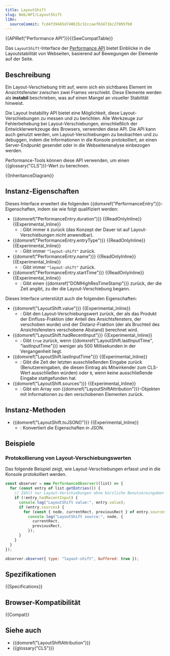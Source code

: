 ```yaml
---
title: LayoutShift
slug: Web/API/LayoutShift
l10n:
  sourceCommit: fcd4f39485d740615c32ccaef63471bc27095fb0
---
```


{{APIRef("Performance API")}}{{SeeCompatTable}}

Das `LayoutShift`-Interface der [Performance API](/de/docs/Web/API/Performance_API) bietet Einblicke in die Layoutstabilität von Webseiten, basierend auf Bewegungen der Elemente auf der Seite.

## Beschreibung

Ein Layout-Verschiebung tritt auf, wenn sich ein sichtbares Element im Ansichtsfenster zwischen zwei Frames verschiebt. Diese Elemente werden als **instabil** beschrieben, was auf einen Mangel an visueller Stabilität hinweist.

Die Layout Instability API bietet eine Möglichkeit, diese Layout-Verschiebungen zu messen und zu berichten. Alle Werkzeuge zur Fehlerbehebung bei Layout-Verschiebungen, einschließlich der Entwicklerwerkzeuge des Browsers, verwenden diese API. Die API kann auch genutzt werden, um Layout-Verschiebungen zu beobachten und zu debuggen, indem die Informationen in die Konsole protokolliert, an einen Server-Endpunkt gesendet oder in die Webseitenanalyse einbezogen werden.

Performance-Tools können diese API verwenden, um einen {{glossary("CLS")}}-Wert zu berechnen.

{{InheritanceDiagram}}

## Instanz-Eigenschaften

Dieses Interface erweitert die folgenden {{domxref("PerformanceEntry")}}-Eigenschaften, indem sie wie folgt qualifiziert werden:

- {{domxref("PerformanceEntry.duration")}} {{ReadOnlyInline}} {{Experimental_Inline}}
  - : Gibt immer `0` zurück (das Konzept der Dauer ist auf Layout-Verschiebungen nicht anwendbar).
- {{domxref("PerformanceEntry.entryType")}} {{ReadOnlyInline}} {{Experimental_Inline}}
  - : Gibt immer `"layout-shift"` zurück.
- {{domxref("PerformanceEntry.name")}} {{ReadOnlyInline}} {{Experimental_Inline}}
  - : Gibt immer `"layout-shift"` zurück.
- {{domxref("PerformanceEntry.startTime")}} {{ReadOnlyInline}} {{Experimental_Inline}}
  - : Gibt einen {{domxref("DOMHighResTimeStamp")}} zurück, der die Zeit angibt, zu der die Layout-Verschiebung begann.

Dieses Interface unterstützt auch die folgenden Eigenschaften:

- {{domxref("LayoutShift.value")}} {{Experimental_Inline}}
  - : Gibt den Layout-Verschiebungswert zurück, der als das Produkt der Einfluss-Fraktion (der Anteil des Ansichtsfensters, der verschoben wurde) und der Distanz-Fraktion (der als Bruchteil des Ansichtsfensters verschobene Abstand) berechnet wird.
- {{domxref("LayoutShift.hadRecentInput")}} {{Experimental_Inline}}
  - : Gibt `true` zurück, wenn {{domxref("LayoutShift.lastInputTime", "lastInputTime")}} weniger als 500 Millisekunden in der Vergangenheit liegt.
- {{domxref("LayoutShift.lastInputTime")}} {{Experimental_Inline}}
  - : Gibt die Zeit der letzten ausschließenden Eingabe zurück (Benutzereingaben, die diesen Eintrag als Mitwirkender zum CLS-Wert ausschließen würden) oder `0`, wenn keine ausschließende Eingabe stattgefunden hat.
- {{domxref("LayoutShift.sources")}} {{Experimental_Inline}}
  - : Gibt ein Array von {{domxref("LayoutShiftAttribution")}}-Objekten mit Informationen zu den verschobenen Elementen zurück.

## Instanz-Methoden

- {{domxref("LayoutShift.toJSON()")}} {{Experimental_Inline}}
  - : Konvertiert die Eigenschaften in JSON.

## Beispiele

### Protokollierung von Layout-Verschiebungswerten

Das folgende Beispiel zeigt, wie Layout-Verschiebungen erfasst und in die Konsole protokolliert werden.

```js
const observer = new PerformanceObserver((list) => {
  for (const entry of list.getEntries()) {
    // Zählt nur Layout-Verschiebungen ohne kürzliche Benutzereingaben
    if (!entry.hadRecentInput) {
      console.log("LayoutShift value:", entry.value);
      if (entry.sources) {
        for (const { node, currentRect, previousRect } of entry.sources)
          console.log("LayoutShift source:", node, {
            currentRect,
            previousRect,
          });
      }
    }
  }
});

observer.observe({ type: "layout-shift", buffered: true });
```

## Spezifikationen

{{Specifications}}

## Browser-Kompatibilität

{{Compat}}

## Siehe auch

- {{domxref("LayoutShiftAttribution")}}
- {{glossary("CLS")}}
